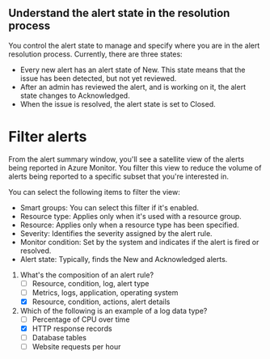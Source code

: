 ## Understand the alert state in the resolution process

You control the alert state to manage and specify where you are in the alert resolution process. Currently, there are three states:

- Every new alert has an alert state of New. This state means that the issue has been detected, but not yet reviewed.
- After an admin has reviewed the alert, and is working on it, the alert state changes to Acknowledged.
- When the issue is resolved, the alert state is set to Closed.   

# Filter alerts

From the alert summary window, you'll see a satellite view of the alerts being reported in Azure Monitor. You filter this view to reduce the volume of alerts being reported to a specific subset that you're interested in.

You can select the following items to filter the view:

- Smart groups: You can select this filter if it's enabled.
- Resource type: Applies only when it's used with a resource group.
- Resource: Applies only when a resource type has been specified.
- Severity: Identifies the severity assigned by the alert rule.
- Monitor condition: Set by the system and indicates if the alert is fired or resolved.
- Alert state: Typically, finds the New and Acknowledged alerts.

1. What's the composition of an alert rule?
    - [ ] Resource, condition, log, alert type
    - [ ] Metrics, logs, application, operating system
    - [x] Resource, condition, actions, alert details

2. Which of the following is an example of a log data type?
    - [ ] Percentage of CPU over time
    - [x] HTTP response records
    - [ ] Database tables
    - [ ] Website requests per hour